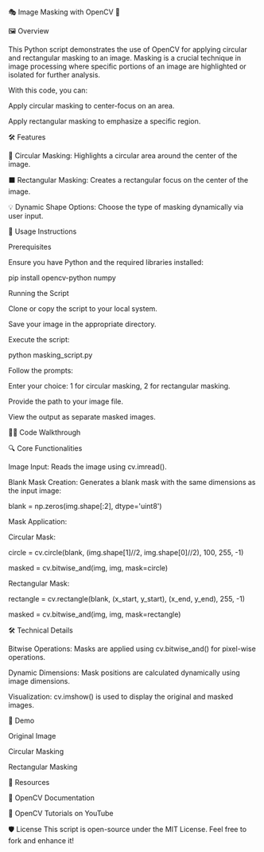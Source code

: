 🎭 Image Masking with OpenCV 🚀

🖼️ Overview

This Python script demonstrates the use of OpenCV for applying circular and rectangular masking to an image. Masking is a crucial technique in image processing where specific portions of an image are highlighted or isolated for further analysis.

With this code, you can:

Apply circular masking to center-focus on an area.

Apply rectangular masking to emphasize a specific region.

🛠️ Features

🔘 Circular Masking: Highlights a circular area around the center of the image.

⬛ Rectangular Masking: Creates a rectangular focus on the center of the image.

💡 Dynamic Shape Options: Choose the type of masking dynamically via user input.

📜 Usage Instructions

Prerequisites

Ensure you have Python and the required libraries installed:

pip install opencv-python numpy

Running the Script

Clone or copy the script to your local system.

Save your image in the appropriate directory.

Execute the script:

python masking_script.py

Follow the prompts:

Enter your choice: 1 for circular masking, 2 for rectangular masking.

Provide the path to your image file.

View the output as separate masked images.

🧑‍💻 Code Walkthrough

🔍 Core Functionalities

Image Input: Reads the image using cv.imread().

Blank Mask Creation: Generates a blank mask with the same dimensions as the input image:

blank = np.zeros(img.shape[:2], dtype='uint8')

Mask Application:

Circular Mask:

circle = cv.circle(blank, (img.shape[1]//2, img.shape[0]//2), 100, 255, -1)

masked = cv.bitwise_and(img, img, mask=circle)

Rectangular Mask:

rectangle = cv.rectangle(blank, (x_start, y_start), (x_end, y_end), 255, -1)

masked = cv.bitwise_and(img, img, mask=rectangle)

🛠️ Technical Details

Bitwise Operations: Masks are applied using cv.bitwise_and() for pixel-wise operations.

Dynamic Dimensions: Mask positions are calculated dynamically using image dimensions.

Visualization: cv.imshow() is used to display the original and masked images.

🎨 Demo

Original Image

Circular Masking

Rectangular Masking

🔗 Resources

📖 OpenCV Documentation

🎥 OpenCV Tutorials on YouTube

🛡️ License
This script is open-source under the MIT License. Feel free to fork and enhance it!







